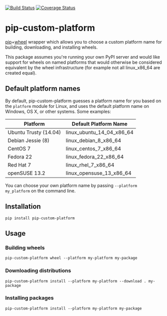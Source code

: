 [![Build Status](https://travis-ci.org/asottile/pip-custom-platform.svg?branch=master)](https://travis-ci.org/asottile/pip-custom-platform)
[![Coverage Status](https://img.shields.io/coveralls/asottile/pip-custom-platform.svg?branch=master)](https://coveralls.io/r/asottile/pip-custom-platform)

pip-custom-platform
===================

[pip][pip]+[wheel][wheel] wrapper which allows you to choose a custom platform
name for building, downloading, and installing wheels.

This package assumes you're running your own PyPI server and would like
support for wheels on named platforms that would otherwise be considered
equivalent by the wheel infrastructure (for example not all linux_x86_64 are
created equal).

## Default platform names

By default, pip-custom-platform guesses a platform name for you based on the
`platform` module for Linux, and uses the default platform name on Windows, OS
X, or other systems. Some examples:

| Platform                | Default Platform Name      |
|-------------------------|----------------------------|
| Ubuntu Trusty (14.04)   | linux_ubuntu_14_04_x86_64  |
| Debian Jessie (8)       | linux_debian_8_x86_64      |
| CentOS 7                | linux_centos_7_x86_64      |
| Fedora 22               | linux_fedora_22_x86_64     |
| Red Hat 7               | linux_rhel_7_x86_64        |
| openSUSE 13.2           | linux_opensuse_13_x86_64   |

You can choose your own platform name by passing `--platform my_platform` on
the command line.

## Installation

`pip install pip-custom-platform`

## Usage

### Building wheels

`pip-custom-platform wheel --platform my-platform my-package`

### Downloading distributions

`pip-custom-platform install --platform my-platform --download . my-package`

### Installing packages

`pip-custom-platform install --platform my-platform my-package`


[pip]: https://github.com/pypa/pip
[wheel]: https://bitbucket.org/pypa/wheel
